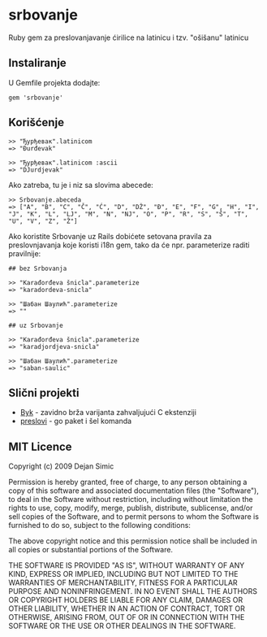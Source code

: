 srbovanje
=========

Ruby gem za preslovanjavanje ćirilice na latinicu i tzv. "ošišanu" latinicu


## Instaliranje

U Gemfile projekta dodajte:

    gem 'srbovanje'


## Korišćenje

    >> "Ђурђевак".latinicom
    => "Đurđevak"

    >> "Ђурђевак".latinicom :ascii
    => "DJurdjevak"

Ako zatreba, tu je i niz sa slovima abecede:

    >> Srbovanje.abeceda
    => ["A", "B", "C", "Č", "Ć", "D", "DŽ", "Đ", "E", "F", "G", "H", "I", "J", "K", "L", "LJ", "M", "N", "NJ", "O", "P", "R", "S", "Š", "T", "U", "V", "Z", "Ž"]


Ako koristite Srbovanje uz Rails dobićete setovana pravila za preslovnjavanja 
koje koristi i18n gem, tako da će npr. parameterize raditi pravilnije:

    ## bez Srbovanja

    >> "Karađorđeva šnicla".parameterize
    => "karadordeva-snicla"
    
    >> "Шабан Шаулић".parameterize
    => ""

    ## uz Srbovanje
    
    >> "Karađorđeva šnicla".parameterize
    => "karadjordjeva-snicla"

    >> "Шабан Шаулић".parameterize
    => "saban-saulic"

## Slični projekti

* [Byk](https://github.com/topalovic/byk) - zavidno brža varijanta zahvaljujući C ekstenziji
* [preslovi](https://github.com/dejan/preslovi) - go paket i šel komanda

## MIT Licence

Copyright (c) 2009 Dejan Simic

Permission is hereby granted, free of charge, to any person obtaining
a copy of this software and associated documentation files (the
"Software"), to deal in the Software without restriction, including
without limitation the rights to use, copy, modify, merge, publish,
distribute, sublicense, and/or sell copies of the Software, and to
permit persons to whom the Software is furnished to do so, subject to
the following conditions:

The above copyright notice and this permission notice shall be
included in all copies or substantial portions of the Software.

THE SOFTWARE IS PROVIDED "AS IS", WITHOUT WARRANTY OF ANY KIND,
EXPRESS OR IMPLIED, INCLUDING BUT NOT LIMITED TO THE WARRANTIES OF
MERCHANTABILITY, FITNESS FOR A PARTICULAR PURPOSE AND
NONINFRINGEMENT. IN NO EVENT SHALL THE AUTHORS OR COPYRIGHT HOLDERS BE
LIABLE FOR ANY CLAIM, DAMAGES OR OTHER LIABILITY, WHETHER IN AN ACTION
OF CONTRACT, TORT OR OTHERWISE, ARISING FROM, OUT OF OR IN CONNECTION
WITH THE SOFTWARE OR THE USE OR OTHER DEALINGS IN THE SOFTWARE.
